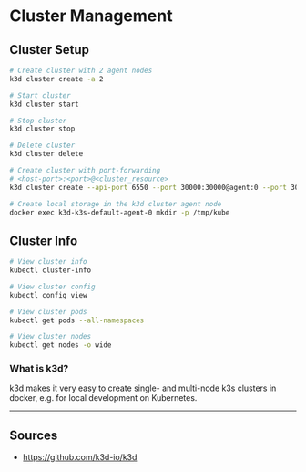 # Cluster Management

## Cluster Setup

```bash
# Create cluster with 2 agent nodes
k3d cluster create -a 2

# Start cluster
k3d cluster start

# Stop cluster
k3d cluster stop

# Delete cluster
k3d cluster delete

# Create cluster with port-forwarding
# <host-port>:<port>@<cluster_resource>
k3d cluster create --api-port 6550 --port 30000:30000@agent:0 --port 30001:30001@agent:1 --port 80:80@loadbalancer --agents 2

# Create local storage in the k3d cluster agent node
docker exec k3d-k3s-default-agent-0 mkdir -p /tmp/kube
```

## Cluster Info

```bash
# View cluster info
kubectl cluster-info

# View cluster config
kubectl config view

# View cluster pods
kubectl get pods --all-namespaces

# View cluster nodes
kubectl get nodes -o wide

```

### What is k3d?

k3d makes it very easy to create single- and multi-node k3s clusters in docker, e.g. for local development on Kubernetes.

---

## Sources

- <https://github.com/k3d-io/k3d>
